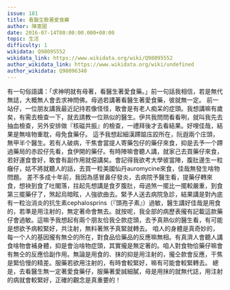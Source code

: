 ```yaml
---
issue: 181
title: 看醫生敢著愛食藥
author: 陳憲國
date: 2016-07-14T00:00:00.000+08:00
topic: 生活
difficulty: 1
wikidata: Q98095552
wikidata_link: https://www.wikidata.org/wiki/Q98095552
author_wikidata_link: https://www.wikidata.org/wiki/undefined
author_wikidata: Q98096340
---
```

有一句俗語講：「求神明就有毋著，看醫生著愛食藥。」前一句話我相信，若是無代無誌，大概無人會去求神問佛。毋過若講著看醫生著愛食藥，彼就無一定。
前一站仔，一位朋友講我最近記持若像怪怪，敢會是有老人痴呆的症頭。我想講嘛有歲矣，有需去檢查一下，就去請教一位熟似的醫生。伊共我問問看看咧，就叫我先去抽血檢查，另外安排做『核磁共振』的檢查，一禮拜後才去看結果。好哩佳哉，結果是無啥物重耽，毋免食藥仔。
這予我想起細漢蹛踮庒跤所在，阮遐兩个庄頭，無甲半个醫生。若有人破病，干焦會當提人寄藥包仔的藥仔來食，抑是去予一个蹛過藥局的赤跤仔先看，食伊開的藥仔。有時陣嘛會聽人講，就家己去買藥仔來食，若好運食會好，敢會有副作用就僫講矣。會記得我欲考大學彼當陣，腹肚邊生一粒癰仔，姑不將就聽人的話，去買一粒美國仙丹auromycine來食，佳哉無發生啥物問題。
差不多成十年前，我因為感冒鼻仔發炎，去病院予醫生看，提藥仔轉來食，想袂到食了吐閣落，拄起先想講是食歹腹肚，毋過煞一擺比一擺較嚴重，到食第三擺藥仔了，煞起烏暗眩，人強欲曲去。緊予人送去病院急診，結果講是對內底有一粒治消炎的抗生素cephalosprins（『頭孢子素』）過敏，醫生講好佳哉是用食的，若準是用注射的，無定著命會無去。就按呢，我全部的病歷表攏有記載這款藥仔會過敏。這嘛予我想起有兩个朋友佮我仝款症頭，去予真熟似的醫生看，有可能是想欲予病較緊好，共注射，無料著煞予真緊就轉去。
咱人的身體是真奇妙的，每一个人的基因攏有無仝的所在，對食品佮藥品的反應嘛無相。有真濟人會聽人講食啥物會補身體，抑是會治啥物症頭，其實攏是無定著的。咱人對食物佮藥仔嘛會有無仝的反應佮副作用。無論是用食的、抹的抑是用注射的，攏仝款會反應，干焦是緊佮慢的精差。服藥若欲用注射的，有時會較緊好，嘛有可能會較緊轉去。
總是，去看醫生無一定著愛食藥仔，服藥著愛誠細膩，毋是用抹的就無代誌，用注射的病就會較緊好，正確的觀念是真重要的！
